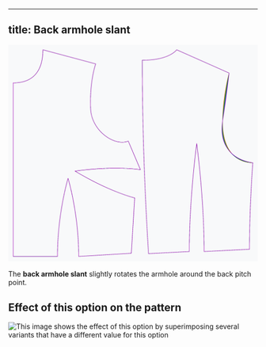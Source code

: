 ***

## title: Back armhole slant

![The effect of the back armhole slant option on the pattern](sample.png)

The **back armhole slant** slightly rotates the armhole around the back pitch point.

## Effect of this option on the pattern

![This image shows the effect of this option by superimposing several variants that have a different value for this option](bella\_backarmholeslant\_sample.svg "Effect of this option on the pattern")

